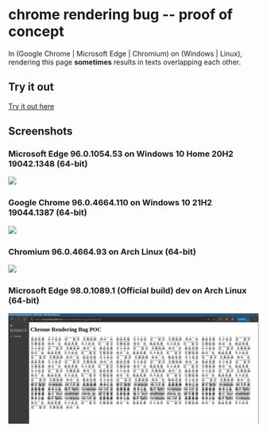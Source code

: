 # chrome rendering bug -- proof of concept

In (Google Chrome | Microsoft Edge | Chromium) on (Windows | Linux), rendering this page **sometimes** results in texts overlapping each other.

## Try it out
[Try it out here](https://sozysozbot.github.io/chrome-rendering-bug-poc/index.html)

## Screenshots

### Microsoft Edge 96.0.1054.53 on Windows 10 Home 20H2 19042.1348 (64-bit)

![](https://raw.githubusercontent.com/sozysozbot/chrome-rendering-bug-poc/master/img/fail_edge_96.0.1054.53.png)

### Google Chrome 96.0.4664.110 on Windows 10 21H2 19044.1387 (64-bit)

![](https://raw.githubusercontent.com/sozysozbot/chrome-rendering-bug-poc/master/img/fail_chrome_96.0.4664.110.png)

### Chromium 96.0.4664.93 on Arch Linux (64-bit)

![](https://raw.githubusercontent.com/sozysozbot/chrome-rendering-bug-poc/master/img/fail_chrome_96.0.4664.93.png)

### Microsoft Edge 98.0.1089.1 (Official build) dev on Arch Linux (64-bit)
![](./img/fail_edge_96.0.1089.1.png)
